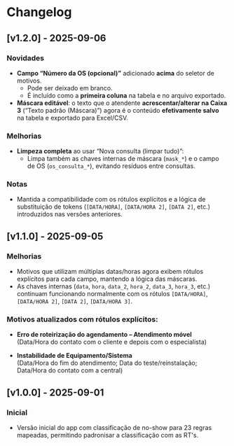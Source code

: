 # Changelog

## [v1.2.0] - 2025-09-06

### Novidades
- **Campo “Número da OS (opcional)”** adicionado **acima** do seletor de motivos.  
  - Pode ser deixado em branco.  
  - É incluído como a **primeira coluna** na tabela e no arquivo exportado.
- **Máscara editável**: o texto que o atendente **acrescentar/alterar na Caixa 3** (“Texto padrão (Máscara)”) agora é o conteúdo **efetivamente salvo** na tabela e exportado para Excel/CSV.

### Melhorias
- **Limpeza completa** ao usar “Nova consulta (limpar tudo)”:
  - Limpa também as chaves internas de máscara (`mask_*`) e o campo de OS (`os_consulta_*`), evitando resíduos entre consultas.

### Notas
- Mantida a compatibilidade com os rótulos explícitos e a lógica de substituição de tokens (`[DATA/HORA]`, `[DATA/HORA 2]`, `[DATA 2]`, etc.) introduzidos nas versões anteriores.

## [v1.1.0] - 2025-09-05
### Melhorias
- Motivos que utilizam múltiplas datas/horas agora exibem rótulos explícitos para cada campo, mantendo a lógica das máscaras.
- As chaves internas (`data`, `hora`, `data_2`, `hora_2`, `data_3`, `hora_3`, etc.) continuam funcionando normalmente com os rótulos `[DATA/HORA]`, `[DATA/HORA 2]`, `[DATA 2]`, `[DATA/HORA 3]`.

### Motivos atualizados com rótulos explícitos:
- **Erro de roteirização do agendamento – Atendimento móvel**  
  (Data/Hora do contato com o cliente e depois com o especialista)

- **Instabilidade de Equipamento/Sistema**  
  (Data/Hora do fim do atendimento; Data do teste/reinstalação; Data/Hora do contato com a central)

## [v1.0.0] - 2025-09-01
### Inicial
- Versão inicial do app com classificação de no-show para 23 regras mapeadas, permitindo padronisar a classificação com as RT's.
